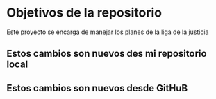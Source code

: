 # Objetivos de la repositorio

Este proyecto se encarga de manejar los planes de la liga de la justicia


## Estos cambios son nuevos des mi repositorio local
## Estos cambios son nuevos desde GitHuB
